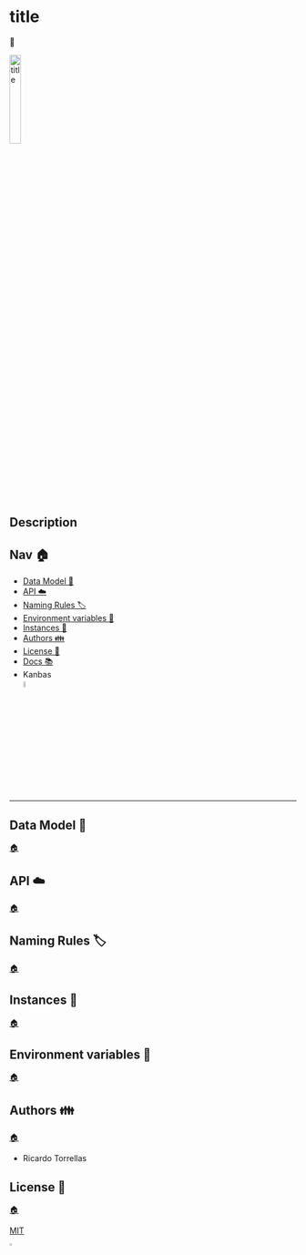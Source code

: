 # title

👻

<img src="" alt="title" width="20%">

## Description

## Nav 🏠

* [Data Model 💾](#data-model)
* [API ☁️](#api)
* [Naming Rules 🏷️](#naming-rules)
* [Environment variables 🔐](#environment-variables)
* [Instances 🧮](#instances)
* [Authors 👪](#authors)
* [License 📄](#license)
* [Docs 📚](https://user-name.github.io/project-name)
* Kanbas</br>
<a href="https://github.com/users/Rick-torrellas/projects/2" title="kanbas"><img width="5%" src="https://res.cloudinary.com/rick-rick-torrellas/image/upload/v1629301660/icons/kanban_oifhu7.png"/></a>

***



<h2 id="data-model">Data Model 💾</h2>

[🏠](#nav "Back home")

<h2 id="api">API ☁️</h2>

[🏠](#nav "Back home")

<h2 id="naming-rules">Naming Rules 🏷️</h2>

[🏠](#nav "Back home")

<h2 id="instances">Instances 🧮 </h2>

[🏠](#nav "Back home")

<h2 id="environment-variables">Environment variables 🔐</h2>

[🏠](#nav "Back home")

<h2 id="authors">Authors 👪</h2>

[🏠](#nav "Back home")

* Ricardo Torrellas

<h2 id="license">License 📄</h2>

[🏠](#nav "Back home")

[MIT](./LICENSE)

<img src="https://res.cloudinary.com/rick-rick-torrellas/image/upload/v1632064143/icons/pill_sakm1z.svg" alt="template" width="3%">
